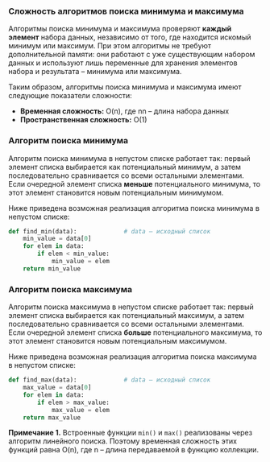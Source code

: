 ### Сложность алгоритмов поиска минимума и максимума

Алгоритмы поиска минимума и максимума проверяют **каждый элемент** набора данных, независимо от того, где находится искомый минимум или максимум. При этом алгоритмы не требуют дополнительной памяти: они работают с уже существующим набором данных и используют лишь переменные для хранения элементов набора и результата – минимума или максимума.

Таким образом, алгоритмы поиска минимума и максимума имеют следующие показатели сложности:

- **Временная сложность:** O(n), где nn – длина набора данных
- **Пространственная сложность:** O(1)
### Алгоритм поиска минимума

Алгоритм поиска минимума в непустом списке работает так: первый элемент списка выбирается как потенциальный минимум, а затем последовательно сравнивается со всеми остальными элементами. Если очередной элемент списка **меньше** потенциального минимума, то этот элемент становится новым потенциальным минимумом.

Ниже приведена возможная реализация алгоритма поиска минимума в непустом списке:

```python
def find_min(data):             # data – исходный список
    min_value = data[0]
    for elem in data:
        if elem < min_value:
            min_value = elem
    return min_value
```

### Алгоритм поиска максимума

Алгоритм поиска максимума в непустом списке работает так: первый элемент списка выбирается как потенциальный максимум, а затем последовательно сравнивается со всеми остальными элементами. Если очередной элемент списка **больше** потенциального максимума, то этот элемент становится новым потенциальным максимумом.

Ниже приведена возможная реализация алгоритма поиска максимума в непустом списке:

```python
def find_max(data):             # data – исходный список
    max_value = data[0]
    for elem in data:
        if elem > max_value:
            max_value = elem
    return max_value
```

**Примечание 1.** Встроенные функции `min()` и `max()` реализованы через алгоритм линейного поиска. Поэтому временная сложность этих функций равна O(n), где n – длина передаваемой в функцию коллекции.